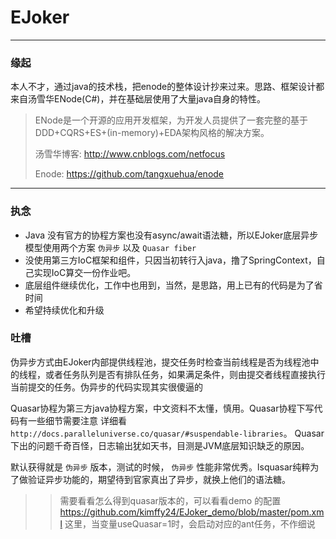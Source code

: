 # EJoker

---

### 缘起

本人不才，通过java的技术栈，把enode的整体设计抄来过来。思路、框架设计都来自汤雪华ENode(C#)，并在基础层使用了大量java自身的特性。


> ENode是一个开源的应用开发框架，为开发人员提供了一套完整的基于DDD+CQRS+ES+(in-memory)+EDA架构风格的解决方案。
> 
> 汤雪华博客: http://www.cnblogs.com/netfocus
> 
> Enode: https://github.com/tangxuehua/enode

---

### 执念

- Java 没有官方的协程方案也没有async/await语法糖，所以EJoker底层异步模型使用两个方案 `伪异步` 以及 `Quasar fiber`
- 没使用第三方IoC框架和组件，只因当初转行入java，撸了SpringContext，自己实现IoC算交一份作业吧。
- 底层组件继续优化，工作中也用到，当然，是思路，用上已有的代码是为了省时间
- 希望持续优化和升级

### 吐槽
	
伪异步方式由EJoker内部提供线程池，提交任务时检查当前线程是否为线程池中的线程，或者任务队列是否有排队任务，如果满足条件，则由提交者线程直接执行当前提交的任务。伪异步的代码实现其实很傻逼的

Quasar协程为第三方java协程方案，中文资料不太懂，慎用。Quasar协程下写代码有一些细节需要注意 详细看`http://docs.paralleluniverse.co/quasar/#suspendable-libraries`。 Quasar下出的问题千奇百怪，日志输出犹如天书，目测是JVM底层知识缺乏的原因。

默认获得就是 `伪异步` 版本，测试的时候， `伪异步` 性能非常优秀。lsquasar纯粹为了做验证异步功能的，期望待到官家真出了异步，就换上他们的语法糖。

> > 需要看看怎么得到quasar版本的，可以看看demo 的配置
> > https://github.com/kimffy24/EJoker_demo/blob/master/pom.xml
> > 这里，当变量useQuasar=1时，会启动对应的ant任务，不作细说